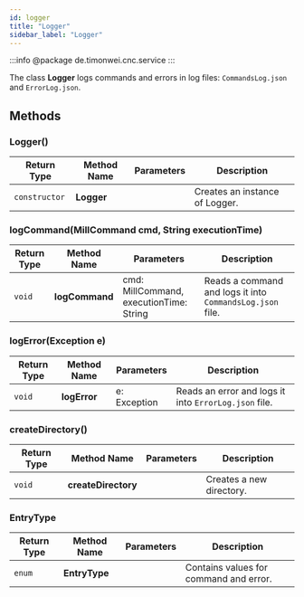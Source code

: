 ```yaml
---
id: logger
title: "Logger"
sidebar_label: "Logger"
---
```


:::info
@package de.timonwei.cnc.service
:::

The class **Logger** logs commands and errors in log files: `CommandsLog.json` and `ErrorLog.json`.


## Methods

### Logger()
| Return Type   | Method Name   | Parameters  | Description    |
| ------------- | ------------- | ----------- | -------------- |
| `constructor`       | **Logger**      |             | Creates an instance of Logger. |

### logCommand(MillCommand cmd, String executionTime)
| Return Type   | Method Name   | Parameters  | Description    |
| ------------- | ------------- | ----------- | -------------- |
| `void`       | **logCommand**      |        cmd: MillCommand,  executionTime: String      | Reads a command and logs it into `CommandsLog.json` file. |

### logError(Exception e)
| Return Type   | Method Name   | Parameters  | Description    |
| ------------- | ------------- | ----------- | -------------- |
| `void`       | **logError**      |      e: Exception     | Reads an error and logs it into `ErrorLog.json` file. |

### createDirectory()
| Return Type   | Method Name   | Parameters  | Description    |
| ------------- | ------------- | ----------- | -------------- |
| `void`       | **createDirectory**      |           | Creates a new directory. |

### EntryType
| Return Type   | Method Name   | Parameters  | Description    |
| ------------- | ------------- | ----------- | -------------- |
| `enum`       | **EntryType**      |           | Contains values for command and error. |